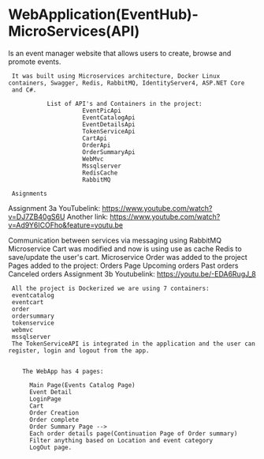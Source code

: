 # WebApplication(EventHub)-MicroServices(API)
 
Is an event manager website that allows users to create, browse and promote events. 


     It was built using Microservices architecture, Docker Linux containers, Swagger, Redis, RabbitMQ, IdentityServer4, ASP.NET Core 
     and C#.                                                

               List of API's and Containers in the project:
                         EventPicApi
                         EventCatalogApi
                         EventDetailsApi
                         TokenServiceApi
                         CartApi
                         OrderApi
                         OrderSummaryApi
                         WebMvc
                         Mssqlserver
                         RedisCache
                         RabbitMQ
     
     Asignments
Assignment 3a
YouTubelink: https://www.youtube.com/watch?v=DJ7ZB40gS6U
Another link: https://www.youtube.com/watch?v=Ad9Y6ICOFho&feature=youtu.be

Communication between services via messaging using RabbitMQ
Microservice Cart was modified and now is using use as cache Redis to save/update the user's cart.
Microservice Order was added to the project
Pages added to the project:
Orders Page
Upcoming orders
Past orders
Canceled orders
Assignment 3b
Youtubelink: https://youtu.be/-EDA6RugJ_8

     All the project is Dockerized we are using 7 containers:
     eventcatalog
     eventcart
     order
     ordersummary
     tokenservice
     webmvc
     mssqlserver
     The TokenServiceAPI is integrated in the application and the user can register, login and logout from the app.
     

        The WebApp has 4 pages:

          Main Page(Events Catalog Page)
          Event Detail
          LoginPage
          Cart 
          Order Creation
          Order complete
          Order Summary Page -->
          Each order details page(Continuation Page of Order summary)
          Filter anything based on Location and event category
          LogOut page.




